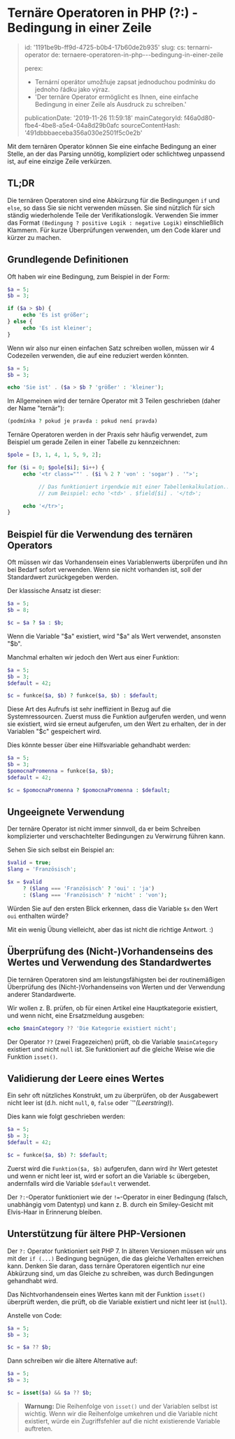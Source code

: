 Ternäre Operatoren in PHP (?:) - Bedingung in einer Zeile
=========================================================

> id: '1191be9b-ff9d-4725-b0b4-17b60de2b935'
> slug:
> 	cs: ternarni-operator
> 	de: ternaere-operatoren-in-php---bedingung-in-einer-zeile
> 
> perex:
> 	- Ternární operátor umožňuje zapsat jednoduchou podmínku do jednoho řádku jako výraz.
> 	- 'Der ternäre Operator ermöglicht es Ihnen, eine einfache Bedingung in einer Zeile als Ausdruck zu schreiben.'
> 
> publicationDate: '2019-11-26 11:59:18'
> mainCategoryId: f46a0d80-fbe4-4be8-a5e4-04a8d29b0afc
> sourceContentHash: '491dbbbaeceba356a030e2501f5c0e2b'

Mit dem ternären Operator können Sie eine einfache Bedingung an einer Stelle, an der das Parsing unnötig, kompliziert oder schlichtweg unpassend ist, auf eine einzige Zeile verkürzen.

TL;DR
------

Die ternären Operatoren sind eine Abkürzung für die Bedingungen `if` und `else`, so dass Sie sie nicht verwenden müssen. Sie sind nützlich für sich ständig wiederholende Teile der Verifikationslogik. Verwenden Sie immer das Format `(Bedingung ? positive Logik : negative Logik)` einschließlich Klammern. Für kurze Überprüfungen verwenden, um den Code klarer und kürzer zu machen.

Grundlegende Definitionen
------------------

Oft haben wir eine Bedingung, zum Beispiel in der Form:

```php
$a = 5;
$b = 3;

if ($a > $b) {
     echo 'Es ist größer';
} else {
     echo 'Es ist kleiner';
}
```

Wenn wir also nur einen einfachen Satz schreiben wollen, müssen wir 4 Codezeilen verwenden, die auf eine reduziert werden könnten.

```php
$a = 5;
$b = 3;

echo 'Sie ist' . ($a > $b ? 'größer' : 'kleiner');
```

Im Allgemeinen wird der ternäre Operator mit 3 Teilen geschrieben (daher der Name "ternär"):

```php
(podmínka ? pokud je pravda : pokud není pravda)
```

Ternäre Operatoren werden in der Praxis sehr häufig verwendet, zum Beispiel um gerade Zeilen in einer Tabelle zu kennzeichnen:

```php
$pole = [3, 1, 4, 1, 5, 9, 2];

for ($i = 0; $pole[$i]; $i++) {
     echo '<tr class=""' . ($i % 2 ? 'von' : 'sogar') . '">';

          // Das funktioniert irgendwie mit einer Tabellenkalkulation...
          // zum Beispiel: echo '<td>' . $field[$i] . '</td>';

     echo '</tr>';
}
```

Beispiel für die Verwendung des ternären Operators
------------------------------------

Oft müssen wir das Vorhandensein eines Variablenwerts überprüfen und ihn bei Bedarf sofort verwenden. Wenn sie nicht vorhanden ist, soll der Standardwert zurückgegeben werden.

Der klassische Ansatz ist dieser:

```php
$a = 5;
$b = 8;

$c = $a ? $a : $b;
```

Wenn die Variable "$a" existiert, wird "$a" als Wert verwendet, ansonsten "$b".

Manchmal erhalten wir jedoch den Wert aus einer Funktion:

```php
$a = 5;
$b = 3;
$default = 42;

$c = funkce($a, $b) ? funkce($a, $b) : $default;
```

Diese Art des Aufrufs ist sehr ineffizient in Bezug auf die Systemressourcen. Zuerst muss die Funktion aufgerufen werden, und wenn sie existiert, wird sie erneut aufgerufen, um den Wert zu erhalten, der in der Variablen "$c" gespeichert wird.

Dies könnte besser über eine Hilfsvariable gehandhabt werden:

```php
$a = 5;
$b = 3;
$pomocnaPromenna = funkce($a, $b);
$default = 42;

$c = $pomocnaPromenna ? $pomocnaPromenna : $default;
```

Ungeeignete Verwendung
------------------

Der ternäre Operator ist nicht immer sinnvoll, da er beim Schreiben komplizierter und verschachtelter Bedingungen zu Verwirrung führen kann.

Sehen Sie sich selbst ein Beispiel an:

```php
$valid = true;
$lang = 'Französisch';

$x = $valid
     ? ($lang === 'Französisch' ? 'oui' : 'ja')
     : ($lang === 'Französisch' ? 'nicht' : 'von');
```

Würden Sie auf den ersten Blick erkennen, dass die Variable `$x` den Wert `oui` enthalten würde?

Mit ein wenig Übung vielleicht, aber das ist nicht die richtige Antwort. :)

Überprüfung des (Nicht-)Vorhandenseins des Wertes und Verwendung des Standardwertes
--------------------

Die ternären Operatoren sind am leistungsfähigsten bei der routinemäßigen Überprüfung des (Nicht-)Vorhandenseins von Werten und der Verwendung anderer Standardwerte.

Wir wollen z. B. prüfen, ob für einen Artikel eine Hauptkategorie existiert, und wenn nicht, eine Ersatzmeldung ausgeben:

```php
echo $mainCategory ?? 'Die Kategorie existiert nicht';
```

Der Operator `??` (zwei Fragezeichen) prüft, ob die Variable `$mainCategory` existiert und nicht `null` ist. Sie funktioniert auf die gleiche Weise wie die Funktion `isset()`.

Validierung der Leere eines Wertes
-----------------------------

Ein sehr oft nützliches Konstrukt, um zu überprüfen, ob der Ausgabewert nicht leer ist (d.h. nicht `null`, `0`, `false` oder `''*(Leerstring)*).

Dies kann wie folgt geschrieben werden:

```php
$a = 5;
$b = 3;
$default = 42;

$c = funkce($a, $b) ?: $default;
```

Zuerst wird die `Funktion($a, $b)` aufgerufen, dann wird ihr Wert getestet und wenn er nicht leer ist, wird er sofort an die Variable `$c` übergeben, andernfalls wird die Variable `$default` verwendet.

Der `?:`-Operator funktioniert wie der `!=`-Operator in einer Bedingung (falsch, unabhängig vom Datentyp) und kann z. B. durch ein Smiley-Gesicht mit Elvis-Haar in Erinnerung bleiben.

Unterstützung für ältere PHP-Versionen
----------------------------

Der `?:` Operator funktioniert seit PHP 7. In älteren Versionen müssen wir uns mit der `if (...)` Bedingung begnügen, die das gleiche Verhalten erreichen kann. Denken Sie daran, dass ternäre Operatoren eigentlich nur eine Abkürzung sind, um das Gleiche zu schreiben, was durch Bedingungen gehandhabt wird.

Das Nichtvorhandensein eines Wertes kann mit der Funktion `isset()` überprüft werden, die prüft, ob die Variable existiert und nicht leer ist (`null`).

Anstelle von Code:

```php
$a = 5;
$b = 3;

$c = $a ?? $b;
```

Dann schreiben wir die ältere Alternative auf:

```php
$a = 5;
$b = 3;

$c = isset($a) && $a ?? $b;
```

> **Warnung:** Die Reihenfolge von `isset()` und der Variablen selbst ist wichtig. Wenn wir die Reihenfolge umkehren und die Variable nicht existiert, würde ein Zugriffsfehler auf die nicht existierende Variable auftreten.
